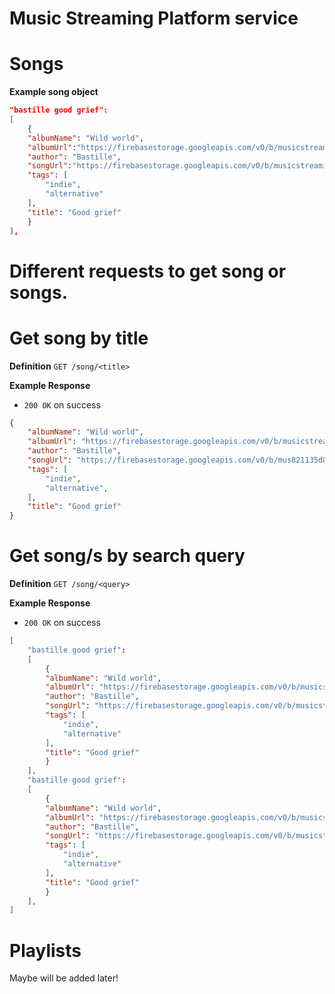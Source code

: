 # Music Streaming Platform service

Songs
======

**Example song object**
```json
"bastille good grief": 
[
    {
    "albumName": "Wild world",
    "albumUrl":"https://firebasestorage.googleapis.com/v0/b/musicstreamingplatfor.appspot.com/o/Album%20covers%2Fwild%20world%20cover.jpegalt=media&token=fe3e5aca-5fa9-41dc-b917-31c4ccc1b678",
    "author": "Bastille",
    "songUrl":"https://firebasestorage.googleapis.com/v0/b/musicstreamingplatfor.appspot.com/o/Music%2F01.%20Good%20Grief.opus?alt=mediatoken=3a8cb9dd-7b8d-472d-b6e8-66c7821135d8",
    "tags": [
        "indie",
        "alternative"
    ],
    "title": "Good grief"
    }
],
```

# Different requests to get song or songs.

# Get song by title
**Definition**
`GET /song/<title>`

**Example Response**
* `200 OK` on success
```json
{
    "albumName": "Wild world",
    "albumUrl": "https://firebasestorage.googleapis.com/v0/b/musicstreamingplatform.appspot.com/o/Album%20covers%2Fwild%20world%20cover.jpeg?fea-5fa9-41dc-b917-31c4ccc1b678",
    "author": "Bastille",
    "songUrl": "https://firebasestorage.googleapis.com/v0/b/mus821135d8",
    "tags": [
        "indie",
        "alternative",
    ],
    "title": "Good grief"
}
```

# Get song/s by search query
**Definition**
`GET /song/<query>`

**Example Response**
* `200 OK` on success
```json
[
    "bastille good grief": 
    [
        {
        "albumName": "Wild world",
        "albumUrl": "https://firebasestorage.googleapis.com/v0/b/musicstreamingplatform.appspot.com/o/Album%20covers%2Fwild%20world%20cover.jpeg?alt=media&token=fe3e5aca-5fa9-41dc-b917-31c4ccc1b678",
        "author": "Bastille",
        "songUrl": "https://firebasestorage.googleapis.com/v0/b/musicstreamingplatform.appspot.com/o/Music%2F01.%20Good%20Grief.opus?alt=media&token=3a8cb9dd-7b8d-472d-b6e8-66c7821135d8",
        "tags": [
            "indie",
            "alternative"
        ],
        "title": "Good grief"
        }
    ],
    "bastille good grief": 
    [
        {
        "albumName": "Wild world",
        "albumUrl": "https://firebasestorage.googleapis.com/v0/b/musicstreamingplatform.appspot.com/o/Album%20covers%2Fwild%20world%20cover.jpeg?alt=media&token=fe3e5aca-5fa9-41dc-b917-31c4ccc1b678",
        "author": "Bastille",
        "songUrl": "https://firebasestorage.googleapis.com/v0/b/musicstreamingplatform.appspot.com/o/Music%2F01.%20Good%20Grief.opus?alt=media&token=3a8cb9dd-7b8d-472d-b6e8-66c7821135d8",
        "tags": [
            "indie",
            "alternative"
        ],
        "title": "Good grief"
        }
    ],
]
```

Playlists
=========
Maybe will be added later!
